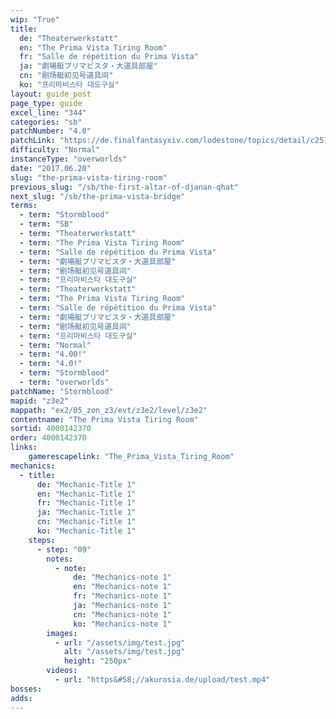 ```yaml
---
wip: "True"
title:
  de: "Theaterwerkstatt"
  en: "The Prima Vista Tiring Room"
  fr: "Salle de répétition du Prima Vista"
  ja: "劇場艇プリマビスタ・大道具部屋"
  cn: "剧场艇初见号道具间"
  ko: "프리마비스타 대도구실"
layout: guide_post
page_type: guide
excel_line: "344"
categories: "sb"
patchNumber: "4.0"
patchLink: "https://de.finalfantasyxiv.com/lodestone/topics/detail/c2519c232d02fc2394c3830faa364611cd4e610c"
difficulty: "Normal"
instanceType: "overworlds"
date: "2017.06.20"
slug: "the-prima-vista-tiring-room"
previous_slug: "/sb/the-first-altar-of-djanan-qhat"
next_slug: "/sb/the-prima-vista-bridge"
terms:
  - term: "Stormblood"
  - term: "SB"
  - term: "Theaterwerkstatt"
  - term: "The Prima Vista Tiring Room"
  - term: "Salle de répétition du Prima Vista"
  - term: "劇場艇プリマビスタ・大道具部屋"
  - term: "剧场艇初见号道具间"
  - term: "프리마비스타 대도구실"
  - term: "Theaterwerkstatt"
  - term: "The Prima Vista Tiring Room"
  - term: "Salle de répétition du Prima Vista"
  - term: "劇場艇プリマビスタ・大道具部屋"
  - term: "剧场艇初见号道具间"
  - term: "프리마비스타 대도구실"
  - term: "Normal"
  - term: "4.00!"
  - term: "4.0!"
  - term: "Stormblood"
  - term: "overworlds"
patchName: "Stormblood"
mapid: "z3e2"
mappath: "ex2/05_zon_z3/evt/z3e2/level/z3e2"
contentname: "The Prima Vista Tiring Room"
sortid: 4000142370
order: 4000142370
links:
    gamerescapelink: "The_Prima_Vista_Tiring_Room"
mechanics:
  - title:
      de: "Mechanic-Title 1"
      en: "Mechanic-Title 1"
      fr: "Mechanic-Title 1"
      ja: "Mechanic-Title 1"
      cn: "Mechanic-Title 1"
      ko: "Mechanic-Title 1"
    steps:
      - step: "09"
        notes:
          - note:
              de: "Mechanics-note 1"
              en: "Mechanics-note 1"
              fr: "Mechanics-note 1"
              ja: "Mechanics-note 1"
              cn: "Mechanics-note 1"
              ko: "Mechanics-note 1"
        images:
          - url: "/assets/img/test.jpg"
            alt: "/assets/img/test.jpg"
            height: "250px"
        videos:
          - url: "https&#58;//akurosia.de/upload/test.mp4"
bosses:
adds:
---
```

